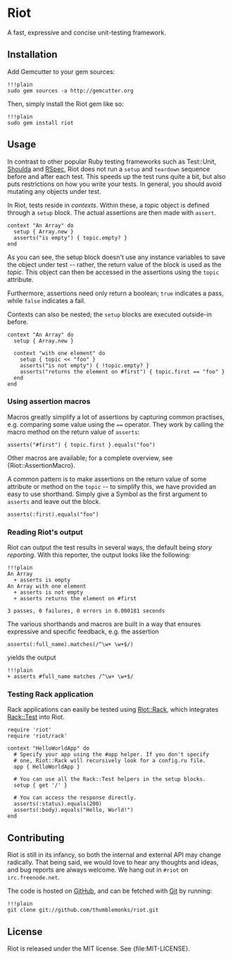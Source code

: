 # Riot

A fast, expressive and concise unit-testing framework.


## Installation 

Add Gemcutter to your gem sources:

    !!!plain
    sudo gem sources -a http://gemcutter.org

Then, simply install the Riot gem like so:

    !!!plain
    sudo gem install riot


## Usage

In contrast to other popular Ruby testing frameworks such as Test::Unit,
[Shoulda](http://github.com/thoughtbot/shoulda) and [RSpec](http://rspec.info/),
Riot does not run a `setup` and `teardown` sequence before and after each test. This speeds
up the test runs quite a bit, but also puts restrictions on how you write your tests. In
general, you should avoid mutating any objects under test.

In Riot, tests reside in *contexts*. Within these, a *topic* object is defined through a
`setup` block. The actual assertions are then made with `assert`.

    context "An Array" do
      setup { Array.new }
      asserts("is empty") { topic.empty? }
    end

As you can see, the setup block doesn't use any instance variables to save the object under
test -- rather, the return value of the block is used as the *topic*. This object can then
be accessed in the assertions using the `topic` attribute.

Furthermore, assertions need only return a boolean; `true` indicates a pass, while `false`
indicates a fail.

Contexts can also be nested; the `setup` blocks are executed outside-in before.

    context "An Array" do
      setup { Array.new }

      context "with one element" do
        setup { topic << "foo" }
        asserts("is not empty") { !topic.empty? }
        asserts("returns the element on #first") { topic.first == "foo" }
      end
    end


### Using assertion macros

Macros greatly simplify a lot of assertions by capturing common practises, e.g. comparing
some value using the `==` operator. They work by calling the macro method on the return
value of `asserts`:

    asserts("#first") { topic.first }.equals("foo")

Other macros are available; for a complete overview, see {Riot::AssertionMacro}.

A common pattern is to make assertions on the return value of some attribute or method
on the `topic` -- to simplify this, we have provided an easy to use shorthand. Simply
give a Symbol as the first argument to `asserts` and leave out the block.

    asserts(:first).equals("foo")


### Reading Riot's output

Riot can output the test results in several ways, the default being *story reporting*. With
this reporter, the output looks like the following:

    !!!plain
    An Array
      + asserts is empty
    An Array with one element
      + asserts is not empty
      + asserts returns the element on #first
    
    3 passes, 0 failures, 0 errors in 0.000181 seconds

The various shorthands and macros are built in a way that ensures expressive and specific
feedback, e.g. the assertion

    asserts(:full_name).matches(/^\w+ \w+$/)

yields the output

    !!!plain
    + asserts #full_name matches /^\w+ \w+$/


### Testing Rack application

Rack applications can easily be tested using [Riot::Rack](http://github.com/dasch/riot-rack),
which integrates [Rack::Test](http://github.com/brynary/rack-test) into Riot.

    require 'riot'
    require 'riot/rack'

    context "HelloWorldApp" do
      # Specify your app using the #app helper. If you don't specify
      # one, Riot::Rack will recursively look for a config.ru file.
      app { HelloWorldApp }

      # You can use all the Rack::Test helpers in the setup blocks.
      setup { get '/' }

      # You can access the response directly.
      asserts(:status).equals(200)
      asserts(:body).equals("Hello, World!")
    end


## Contributing

Riot is still in its infancy, so both the internal and external API may change radically.
That being said, we would love to hear any thoughts and ideas, and bug reports are always
welcome. We hang out in `#riot` on `irc.freenode.net`.

The code is hosted on [GitHub](http://github.com), and can be fetched with
[Git](http://git-scm.com) by running:

    !!!plain
    git clone git://github.com/thumblemonks/riot.git


## License

Riot is released under the MIT license. See {file:MIT-LICENSE}.
